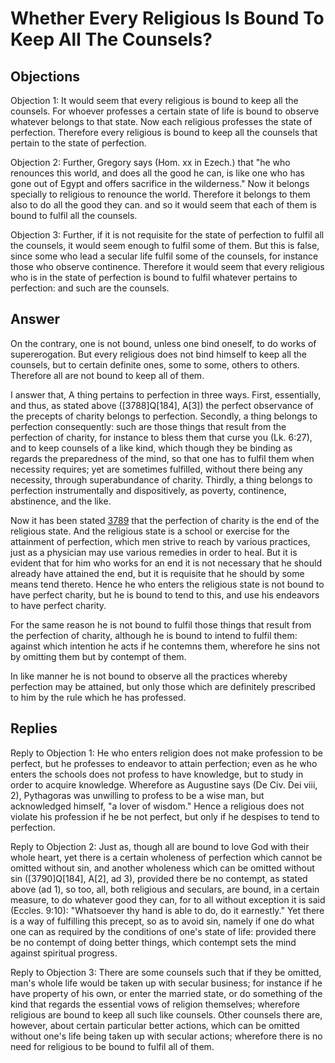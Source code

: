 # Whether Every Religious Is Bound To Keep All The Counsels?

## Objections

Objection 1: It would seem that every religious is bound to keep all the counsels. For whoever professes a certain state of life is bound to observe whatever belongs to that state. Now each religious professes the state of perfection. Therefore every religious is bound to keep all the counsels that pertain to the state of perfection.

Objection 2: Further, Gregory says (Hom. xx in Ezech.) that "he who renounces this world, and does all the good he can, is like one who has gone out of Egypt and offers sacrifice in the wilderness." Now it belongs specially to religious to renounce the world. Therefore it belongs to them also to do all the good they can. and so it would seem that each of them is bound to fulfil all the counsels.

Objection 3: Further, if it is not requisite for the state of perfection to fulfil all the counsels, it would seem enough to fulfil some of them. But this is false, since some who lead a secular life fulfil some of the counsels, for instance those who observe continence. Therefore it would seem that every religious who is in the state of perfection is bound to fulfil whatever pertains to perfection: and such are the counsels.

## Answer

On the contrary, one is not bound, unless one bind oneself, to do works of supererogation. But every religious does not bind himself to keep all the counsels, but to certain definite ones, some to some, others to others. Therefore all are not bound to keep all of them.

I answer that, A thing pertains to perfection in three ways. First, essentially, and thus, as stated above ([3788]Q[184], A[3]) the perfect observance of the precepts of charity belongs to perfection. Secondly, a thing belongs to perfection consequently: such are those things that result from the perfection of charity, for instance to bless them that curse you (Lk. 6:27), and to keep counsels of a like kind, which though they be binding as regards the preparedness of the mind, so that one has to fulfil them when necessity requires; yet are sometimes fulfilled, without there being any necessity, through superabundance of charity. Thirdly, a thing belongs to perfection instrumentally and dispositively, as poverty, continence, abstinence, and the like.

Now it has been stated [3789](A[1]) that the perfection of charity is the end of the religious state. And the religious state is a school or exercise for the attainment of perfection, which men strive to reach by various practices, just as a physician may use various remedies in order to heal. But it is evident that for him who works for an end it is not necessary that he should already have attained the end, but it is requisite that he should by some means tend thereto. Hence he who enters the religious state is not bound to have perfect charity, but he is bound to tend to this, and use his endeavors to have perfect charity.

For the same reason he is not bound to fulfil those things that result from the perfection of charity, although he is bound to intend to fulfil them: against which intention he acts if he contemns them, wherefore he sins not by omitting them but by contempt of them.

In like manner he is not bound to observe all the practices whereby perfection may be attained, but only those which are definitely prescribed to him by the rule which he has professed.

## Replies

Reply to Objection 1: He who enters religion does not make profession to be perfect, but he professes to endeavor to attain perfection; even as he who enters the schools does not profess to have knowledge, but to study in order to acquire knowledge. Wherefore as Augustine says (De Civ. Dei viii, 2), Pythagoras was unwilling to profess to be a wise man, but acknowledged himself, "a lover of wisdom." Hence a religious does not violate his profession if he be not perfect, but only if he despises to tend to perfection.

Reply to Objection 2: Just as, though all are bound to love God with their whole heart, yet there is a certain wholeness of perfection which cannot be omitted without sin, and another wholeness which can be omitted without sin ([3790]Q[184], A[2], ad 3), provided there be no contempt, as stated above (ad 1), so too, all, both religious and seculars, are bound, in a certain measure, to do whatever good they can, for to all without exception it is said (Eccles. 9:10): "Whatsoever thy hand is able to do, do it earnestly." Yet there is a way of fulfilling this precept, so as to avoid sin, namely if one do what one can as required by the conditions of one's state of life: provided there be no contempt of doing better things, which contempt sets the mind against spiritual progress.

Reply to Objection 3: There are some counsels such that if they be omitted, man's whole life would be taken up with secular business; for instance if he have property of his own, or enter the married state, or do something of the kind that regards the essential vows of religion themselves; wherefore religious are bound to keep all such like counsels. Other counsels there are, however, about certain particular better actions, which can be omitted without one's life being taken up with secular actions; wherefore there is no need for religious to be bound to fulfil all of them.